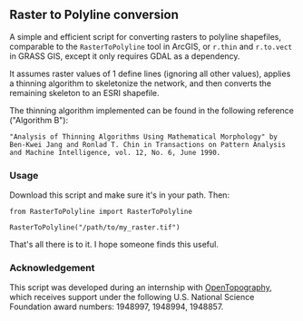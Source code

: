 ## Raster to Polyline conversion

A simple and efficient script for converting rasters to polyline shapefiles, comparable to the `RasterToPolyline` tool in ArcGIS, or `r.thin` and `r.to.vect` in GRASS GIS, except it only requires GDAL as a dependency.

It assumes raster values of 1 define lines (ignoring all other values), applies a thinning algorithm to skeletonize the network, and then converts the remaining skeleton to an ESRI shapefile.

The thinning algorithm implemented can be found in the following reference ("Algorithm B"):

	"Analysis of Thinning Algorithms Using Mathematical Morphology" by Ben-Kwei Jang and Ronlad T. Chin in Transactions on Pattern Analysis and Machine Intelligence, vol. 12, No. 6, June 1990.

### Usage

Download this script and make sure it's in your path. Then:

```
from RasterToPolyline import RasterToPolyline

RasterToPolyline("/path/to/my_raster.tif")
```

That's all there is to it. I hope someone finds this useful.


### Acknowledgement

This script was developed during an internship with [OpenTopography](https://opentopography.org/), which receives support under the following U.S. National Science Foundation award numbers: 1948997, 1948994, 1948857.
